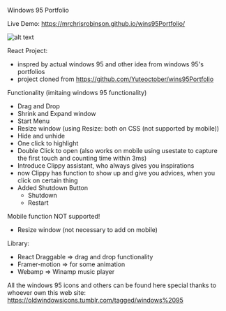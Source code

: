 Windows 95 Portfolio 

Live Demo: https://mrchrisrobinson.github.io/wins95Portfolio/

![alt text](https://mrchrisrobinson.github.io/wins95Portfolio/blob/main/src/assets/markdown.png?raw=true)

React Project:
  - inspred by actual windows 95 and other idea from windows 95's portfolios
  - project cloned from https://github.com/Yuteoctober/wins95Portfolio

Functionality (imitaing windows 95 functionality)
  - Drag and Drop
  - Shrink and Expand window
  - Start Menu
  - Resize window (using Resize: both on CSS (not supported by mobile))
  - Hide and unhide
  - One click to highlight
  - Double Click to open (also works on mobile using usestate to capture the first touch and counting time within 3ms)
  - Introduce Clippy assistant, who always gives you inspirations
  - now Clippy has function to show up and give you advices, when you click on certain thing
  - Added Shutdown Button
    - Shutdown
    - Restart

Mobile function NOT supported!
  - Resize window (not necessary to add on mobile)

Library:
  - React Draggable => drag and drop functionality
  - Framer-motion => for some animation
  - Webamp => Winamp music player

All the windows 95 icons and others can be found here
special thanks to whoever own this web
site: https://oldwindowsicons.tumblr.com/tagged/windows%2095


